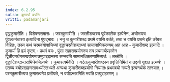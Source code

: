 ```yaml
---
index: 6.2.95
sutra: कुमार्यां वयसि
vritti: padamanjari
---
```


   वृद्धकुमारीति । विशेषणसमासः । जरत्कुमारीति । जरतीशब्दस्य पूर्वकालैक इत्येनेन, अत्रोभयत्र पुंवत्कर्मधारय इत्यादिना पुंपद्भावः ।  ननु च कुमारीशब्दः प्रथमे वयसि वर्तते, तथा च वयसि प्रथमे इति ङीबत्र विहितः, तस्य कथं चरमवयोवाचिभ्यां वृद्धाचरतीशब्दाभ्यां सामानाघिकरण्यम् अत आह - कुमारीशब्द इत्यादि । कुमार्यां हि द्वयं दृष्टम् - प्रथमं वयः , पुंसा सहासम्प्रयोगश्च तत्र प्रथमार्थप्रहाणेन द्वितीयमर्थमसम्प्रयोगमात्रमुपाददानस्य सम्भवति सामानधिकरण्यमित्यर्थः । तच्चेति । वृद्धादिशब्दान्तराभिधेयमित्यर्थः । कुमारत्वमेवेति । यदेतत्कुमारीशब्दस्य प्रवृत्तिनिमितं न तद्वयो गृह्यत इत्यर्थः । एतच्च वयोग्रखहणसामर्थ्याल्लभ्यते अन्यथा कुमारीशब्दप्रयोगो नियमतः प्रथमवयो गम्यते इत्यनर्थकं तत्स्यात् ।  परमकुमारीत्यत्र कुमारत्वमेव प्रतीयते, न वयोऽन्तरमिति भवति प्रत्युदाहरणम् ॥
